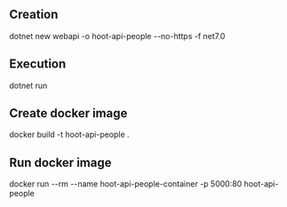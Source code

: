 ## Creation
dotnet new webapi -o hoot-api-people --no-https -f net7.0

## Execution
dotnet run

## Create docker image
docker build -t hoot-api-people .

## Run docker image
docker run --rm --name hoot-api-people-container -p 5000:80 hoot-api-people 
